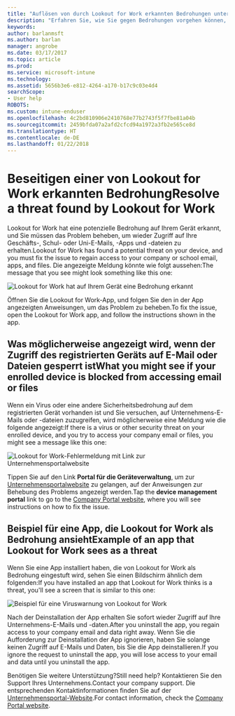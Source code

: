 ```yaml
---
title: "Auflösen von durch Lookout for Work erkannten Bedrohungen unter Android | Microsoft-Dokumentation"
description: "Erfahren Sie, wie Sie gegen Bedrohungen vorgehen können, die Lookout for Work unter Android gefunden hat."
keywords: 
author: barlanmsft
ms.author: barlan
manager: angrobe
ms.date: 03/17/2017
ms.topic: article
ms.prod: 
ms.service: microsoft-intune
ms.technology: 
ms.assetid: 5656b3e6-e812-4264-a170-b17c9c03e4d4
searchScope:
- User help
ROBOTS: 
ms.custom: intune-enduser
ms.openlocfilehash: 4c2bd810906e2410768e77b2743f5f7fbe81a04b
ms.sourcegitcommit: 2459bfda07a2afd2cfcd94a1972a3fb2e565ce8d
ms.translationtype: HT
ms.contentlocale: de-DE
ms.lasthandoff: 01/22/2018
---
```

# <a name="resolve-a-threat-found-by-lookout-for-work"></a><span data-ttu-id="3e039-103">Beseitigen einer von Lookout for Work erkannten Bedrohung</span><span class="sxs-lookup"><span data-stu-id="3e039-103">Resolve a threat found by Lookout for Work</span></span>

<span data-ttu-id="3e039-104">Lookout for Work hat eine potenzielle Bedrohung auf Ihrem Gerät erkannt, und Sie müssen das Problem beheben, um wieder Zugriff auf Ihre Geschäfts-, Schul- oder Uni-E-Mails, -Apps und -dateien zu erhalten.</span><span class="sxs-lookup"><span data-stu-id="3e039-104">Lookout for Work has found a potential threat on your device, and you must fix the issue to regain access to your company or school email, apps, and files.</span></span> <span data-ttu-id="3e039-105">Die angezeigte Meldung könnte wie folgt aussehen:</span><span class="sxs-lookup"><span data-stu-id="3e039-105">The message that you see might look something like this one:</span></span>

![Lookout for Work hat auf Ihrem Gerät eine Bedrohung erkannt](./media/lookout-threat-found-android.png)

<span data-ttu-id="3e039-107">Öffnen Sie die Lookout for Work-App, und folgen Sie den in der App angezeigten Anweisungen, um das Problem zu beheben.</span><span class="sxs-lookup"><span data-stu-id="3e039-107">To fix the issue, open the Lookout for Work app, and follow the instructions shown in the app.</span></span>

## <a name="what-you-might-see-if-your-enrolled-device-is-blocked-from-accessing-email-or-files"></a><span data-ttu-id="3e039-108">Was möglicherweise angezeigt wird, wenn der Zugriff des registrierten Geräts auf E-Mail oder Dateien gesperrt ist</span><span class="sxs-lookup"><span data-stu-id="3e039-108">What you might see if your enrolled device is blocked from accessing email or files</span></span>

<span data-ttu-id="3e039-109">Wenn ein Virus oder eine andere Sicherheitsbedrohung auf dem registrierten Gerät vorhanden ist und Sie versuchen, auf Unternehmens-E-Mails oder -dateien zuzugreifen, wird möglicherweise eine Meldung wie die folgende angezeigt:</span><span class="sxs-lookup"><span data-stu-id="3e039-109">If there is a virus or other security threat on your enrolled device, and you try to access your company email or files, you might see a message like this one:</span></span>

![Lookout for Work-Fehlermeldung mit Link zur Unternehmensportalwebsite](./media/mtd-go-to-device-management-portal-android.png)

<span data-ttu-id="3e039-111">Tippen Sie auf den Link **Portal für die Geräteverwaltung**, um zur [Unternehmensportalwebsite](https://portal.manage.microsoft.com#HelpDeskDialog) zu gelangen, auf der Anweisungen zur Behebung des Problems angezeigt werden.</span><span class="sxs-lookup"><span data-stu-id="3e039-111">Tap the **device management portal** link to go to the [Company Portal website](https://portal.manage.microsoft.com#HelpDeskDialog), where you will see instructions on how to fix the issue.</span></span>

## <a name="example-of-an-app-that-lookout-for-work-sees-as-a-threat"></a><span data-ttu-id="3e039-112">Beispiel für eine App, die Lookout for Work als Bedrohung ansieht</span><span class="sxs-lookup"><span data-stu-id="3e039-112">Example of an app that Lookout for Work sees as a threat</span></span>

<span data-ttu-id="3e039-113">Wenn Sie eine App installiert haben, die von Lookout for Work als Bedrohung eingestuft wird, sehen Sie einen Bildschirm ähnlich dem folgenden:</span><span class="sxs-lookup"><span data-stu-id="3e039-113">If you have installed an app that Lookout for Work thinks is a threat, you'll see a screen that is similar to this one:</span></span>

![Beispiel für eine Viruswarnung von Lookout for Work](./media/lookout-virus-alert-android.png)

<span data-ttu-id="3e039-115">Nach der Deinstallation der App erhalten Sie sofort wieder Zugriff auf Ihre Unternehmens-E-Mails und -daten.</span><span class="sxs-lookup"><span data-stu-id="3e039-115">After you uninstall the app, you regain access to your company email and data right away.</span></span> <span data-ttu-id="3e039-116">Wenn Sie die Aufforderung zur Deinstallation der App ignorieren, haben Sie solange keinen Zugriff auf E-Mails und Daten, bis Sie die App deinstallieren.</span><span class="sxs-lookup"><span data-stu-id="3e039-116">If you ignore the request to uninstall the app, you will lose access to your email and data until you uninstall the app.</span></span>

<span data-ttu-id="3e039-117">Benötigen Sie weitere Unterstützung?</span><span class="sxs-lookup"><span data-stu-id="3e039-117">Still need help?</span></span> <span data-ttu-id="3e039-118">Kontaktieren Sie den Support Ihres Unternehmens.</span><span class="sxs-lookup"><span data-stu-id="3e039-118">Contact your company support.</span></span> <span data-ttu-id="3e039-119">Die entsprechenden Kontaktinformationen finden Sie auf der [Unternehmensportal-Website](https://portal.manage.microsoft.com#HelpDeskDialog).</span><span class="sxs-lookup"><span data-stu-id="3e039-119">For contact information, check the [Company Portal website](https://portal.manage.microsoft.com#HelpDeskDialog).</span></span>
